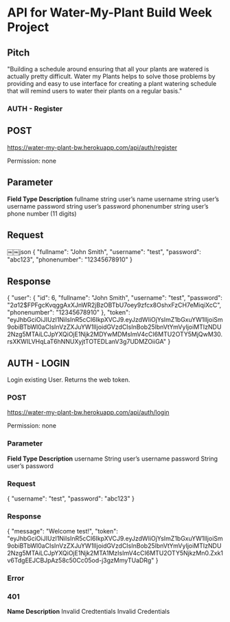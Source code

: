 # API for Water-My-Plant Build Week Project

## Pitch

"Building a schedule around ensuring that all your plants are watered is actually pretty difficult. Water my Plants helps to solve those problems by providing and easy to use interface for creating a plant watering schedule that will remind users to water their plants on a regular basis."

### AUTH - Register

## POST

https://water-my-plant-bw.herokuapp.com/api/auth/register

Permission: none

## Parameter

**Field Type Description**
fullname string user’s name
username string user’s username
password string user’s password
phonenumber string user’s phone number (11 digits)

## Request

￼￼json
{
"fullname": "John Smith",
"username": "test",
"password": "abc123",
"phonenumber": "12345678910"
}

## Response

{
"user": {
"id": 6,
"fullname": "John Smith",
"username": "test",
"password": "$2a$12\$FPFgcKvqggAxXJnWR2jBzOBTbU7oey9zfcx8OshxFzCH7eMiqiXcC",
"phonenumber": "12345678910"
},
"token": "eyJhbGciOiJIUzI1NiIsInR5cCI6IkpXVCJ9.eyJzdWIiOjYsImZ1bGxuYW1lIjoiSm9obiBTbWl0aCIsInVzZXJuYW1lIjoidGVzdCIsInBob25lbnVtYmVyIjoiMTIzNDU2Nzg5MTAiLCJpYXQiOjE1Njk2MDYwMDMsImV4cCI6MTU2OTY5MjQwM30.rsXKWILVHqLaT6hNNUXyjtTOTEDLanV3g7UDMZOiiGA"
}

## AUTH - LOGIN

Login existing User. Returns the web token.

### POST

https://water-my-plant-bw.herokuapp.com/api/auth/login

Permission: none

### Parameter

**Field Type Description**
username String user’s username
password String user’s password

### Request

{
"username": "test",
"password": "abc123"
}

### Response

{
"message": "Welcome test!",
"token": "eyJhbGciOiJIUzI1NiIsInR5cCI6IkpXVCJ9.eyJzdWIiOjYsImZ1bGxuYW1lIjoiSm9obiBTbWl0aCIsInVzZXJuYW1lIjoidGVzdCIsInBob25lbnVtYmVyIjoiMTIzNDU2Nzg5MTAiLCJpYXQiOjE1Njk2MTA1MzIsImV4cCI6MTU2OTY5NjkzMn0.Zxk1v6TdgEEJCBJpAz58c50Cc05od-j3gzMmyTUaDRg"
}

### Error

### 401

**Name Description**
Invalid Credtentials Invalid Credentials
